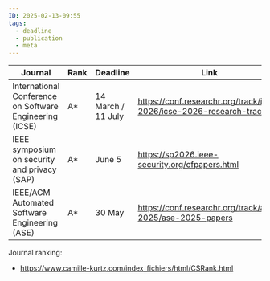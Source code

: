 ```yaml
---
ID: 2025-02-13-09:55
tags:
  - deadline
  - publication
  - meta
---
```


| Journal                                                 | Rank | Deadline              | Link                                                                |
| ------------------------------------------------------- | ---- | --------------------- | ------------------------------------------------------------------- |
| International Conference on Software Engineering (ICSE) | A*   | 14 March /<br>11 July | https://conf.researchr.org/track/icse-2026/icse-2026-research-track |
| IEEE symposium on security and privacy (SAP)            | A*   | June 5                | https://sp2026.ieee-security.org/cfpapers.html                      |
| IEEE/ACM Automated Software Engineering (ASE)           | A*   | 30 May                | https://conf.researchr.org/track/ase-2025/ase-2025-papers           |
Journal ranking:
- https://www.camille-kurtz.com/index_fichiers/html/CSRank.html